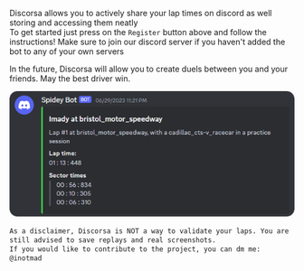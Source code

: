 Discorsa allows you to actively share your lap times on discord as well storing and accessing them neatly\
To get started just press on the `Register` button above and follow the instructions! Make sure to join our discord server if you haven't added the bot to any of your own servers

In the future, Discorsa will allow you to create duels between you and your friends. May the best driver win.

![Example](./Media/example_embed.png)

```
As a disclaimer, Discorsa is NOT a way to validate your laps. You are still advised to save replays and real screenshots.
If you would like to contribute to the project, you can dm me: @inotmad
```
